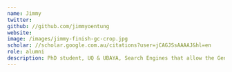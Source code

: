 ```yaml
---
name: Jimmy
twitter: 
github: //github.com/jimmyoentung
website: 
image: /images/jimmy-finish-gc-crop.jpg
scholar: //scholar.google.com.au/citations?user=jCAGJSsAAAAJ&hl=en
role: alumni
description: PhD student, UQ & UBAYA, Search Engines that allow the General Public to Make Well-Informed Health Decisions.
---
```

